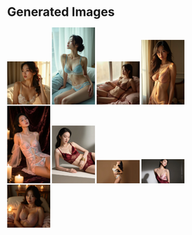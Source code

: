 # Generated Images



<img src="2025_08_24_01.webp" width="100"/> <img src="2025_08_24_02.webp" width="100"/> <img src="2025_08_24_03.webp" width="100"/> <img src="2025_08_24_04.webp" width="100"/> <img src="2025_08_24_05.webp" width="100"/> <img src="2025_08_24_06.webp" width="100"/> <img src="2025_08_24_07.webp" width="100"/> <img src="2025_08_24_08.webp" width="100"/> <img src="2025_08_24_09.webp" width="100"/>